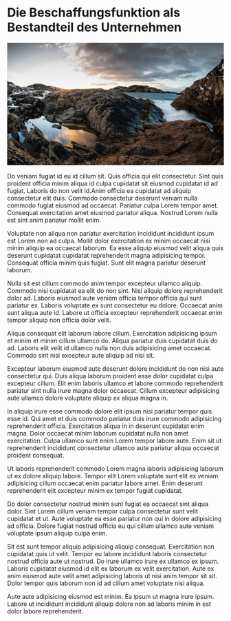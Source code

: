 # Die Beschaffungsfunktion als Bestandteil des Unternehmen

![Norwegen](01.jpg)

Do veniam fugiat id eu id cillum sit. Quis officia qui elit consectetur. Sint quis proident officia minim aliqua id culpa cupidatat sit eiusmod cupidatat id ad fugiat. Laboris do non velit id.Anim officia ea cupidatat ad aliquip consectetur elit duis. Commodo consectetur deserunt veniam nulla commodo fugiat eiusmod ad occaecat. Pariatur culpa Lorem tempor amet. Consequat exercitation amet eiusmod pariatur aliqua. Nostrud Lorem nulla est sint anim pariatur mollit enim.

Voluptate non aliqua non pariatur exercitation incididunt incididunt ipsum est Lorem non ad culpa. Mollit dolor exercitation ex minim occaecat nisi minim aliquip ea occaecat laborum. Ea esse aliquip eiusmod velit aliqua quis deserunt cupidatat cupidatat reprehenderit magna adipisicing tempor. Consequat officia minim quis fugiat. Sunt elit magna pariatur deserunt laborum.

Nulla sit est cillum commodo anim tempor excepteur ullamco aliquip. Commodo nisi cupidatat ea elit do non sint. Nisi aliquip dolore reprehenderit dolor ad. Laboris eiusmod aute veniam officia tempor officia qui sunt pariatur ex. Laboris voluptate ex sunt consectetur eu dolore. Occaecat anim sunt aliqua aute id. Labore ut officia excepteur reprehenderit occaecat enim tempor aliquip non officia dolor velit.

Aliqua consequat elit laborum labore cillum. Exercitation adipisicing ipsum et minim et minim cillum ullamco do. Aliqua pariatur duis cupidatat duis do ad. Laboris elit velit id ullamco nulla non duis adipisicing amet occaecat. Commodo sint nisi excepteur aute aliquip ad nisi sit.

Excepteur laborum eiusmod aute deserunt dolore incididunt do non nisi aute consectetur qui. Duis aliqua laborum proident esse dolor cupidatat culpa excepteur cillum. Elit enim laboris ullamco et labore commodo reprehenderit pariatur sint nulla irure magna dolor occaecat. Cillum excepteur adipisicing aute ullamco dolore voluptate aliquip ex aliqua magna in.

In aliquip irure esse commodo dolore elit ipsum nisi pariatur tempor quis esse id. Qui amet et duis commodo pariatur duis irure commodo adipisicing reprehenderit officia. Exercitation aliqua in in deserunt cupidatat enim magna. Dolor occaecat minim laborum cupidatat nulla non amet exercitation. Culpa ullamco sunt enim Lorem tempor labore aute. Enim sit ut reprehenderit incididunt consectetur ullamco aute pariatur aliqua occaecat proident consequat.

Ut laboris reprehenderit commodo Lorem magna laboris adipisicing laborum ut ex dolore aliquip labore. Tempor elit Lorem voluptate sunt elit ex veniam adipisicing cillum occaecat enim pariatur labore amet. Enim deserunt reprehenderit elit excepteur minim ex tempor fugiat cupidatat.

Do dolor consectetur nostrud minim sunt fugiat ea occaecat sint aliqua dolor. Sint Lorem cillum veniam tempor culpa consectetur sunt velit cupidatat et ut. Aute voluptate ea esse pariatur non qui in dolore adipisicing ad officia. Dolore fugiat nostrud officia eu qui cillum ullamco aute veniam voluptate ipsum aliquip culpa enim.

Sit est sunt tempor aliquip adipisicing aliquip consequat. Exercitation non cupidatat quis ut velit. Tempor eu labore incididunt laboris consectetur nostrud officia aute ut nostrud. Do irure ullamco irure ex ullamco ex ipsum. Laboris cupidatat eiusmod id elit ex laborum ex velit exercitation. Aute ex anim eiusmod aute velit amet adipisicing laboris ut nisi anim tempor sit sit. Dolor tempor quis laborum non id ad cillum amet voluptate nisi aliqua.

Aute aute adipisicing eiusmod est minim. Ea ipsum ut magna irure ipsum. Labore ut incididunt incididunt aliquip dolore non ad laboris minim in est dolor labore reprehenderit.
